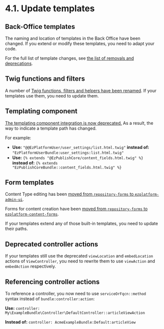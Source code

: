 # 4.1. Update templates

## Back-Office templates

The naming and location of templates in the Back Office have been changed.
If you extend or modify these templates, you need to adapt your code.

For the full list of template changes, see [the list of removals and deprecations](ez_platform_v3.0_deprecations.md#template-organization).

## Twig functions and filters

A number of [Twig functions, filters and helpers have been renamed](ez_platform_v3.0_deprecations.md#functions-renamed).
If your templates use them, you need to update them.

## Templating component

[The templating component integration is now deprecated.](https://symfony.com/blog/new-in-symfony-4-3-deprecated-the-templating-component-integration)
As a result, the way to indicate a template path has changed.

For example:

- **Use:** `"@@EzPlatformUser/user_settings/list.html.twig"` **instead of:** `"EzPlatformUserBundle:user_settings:list.html.twig"`
- **Use:** `{% extends "@EzPublishCore/content_fields.html.twig" %}` **instead of:** `{% extends "EzPublishCoreBundle::content_fields.html.twig" %}`

## Form templates

Content Type editing has been [moved from `repository-forms` to `ezplatform-admin-ui`](ez_platform_v3.0_deprecations.md#content-type-forms).

Forms for content creation have been [moved from `repository-forms` to `ezplatform-content-forms`](ez_platform_v3.0_deprecations.md#repository-forms).

If your templates extend any of those built-in templates, you need to update their paths.

## Deprecated controller actions

If your templates still use the deprecated `viewLocation` and `embedLocation` actions of `ViewController`,
you need to rewrite them to use `viewAction` and `embedAction` respectively.

## Referencing controller actions

To reference a controller, you now need to use `serviceOrFqcn::method` syntax instead of
`bundle:controller:action`:

**Use:** `controller: My\ExampleBundle\Controller\DefaultController::articleViewAction`

**Instead of:** `controller: AcmeExampleBundle:Default:articleView`
